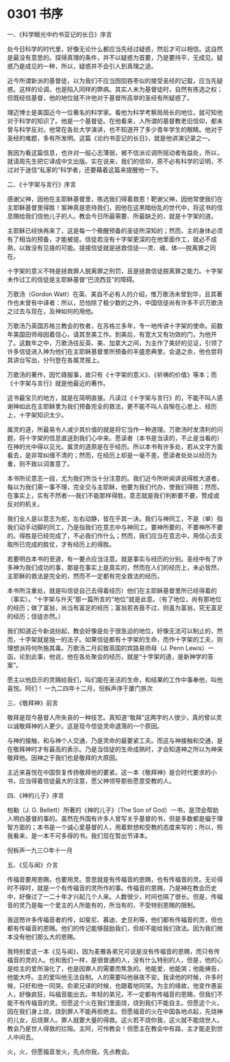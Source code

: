 # 0301 书序

一、《科学眼光中约书亚记的长日》序言

处今日科学的时代里，好像无论什么都应当先经过疑惑，然后才可以相信。这自然是最没有意思的。探得真理的条件，并不以疑惑为首要，乃是要持平，无成见。疑惑乃是成见的一种，所以，疑惑并不会引人到真理之途。

近今所谓新派的基督徒，以为我们不应当囫囵吞枣似的接受圣经的记载，应当先疑惑。这样的论调，也是陷入同样的弊病。其实人未为基督徒时，自然有拣选之权；但既经信基督，他的地位就不许他对于基督所高举的圣经有所疑惑了。

理迈博士是美国近今一位著名的科学家。看他为科学考察局局长的地位，就可知他对于科学的知识了。他是一个基督徒。在他看来，人所谓的基督教老旧信仰，都未曾与科学反对。他常在各处大学演讲，也不知道开了多少青年学生的眼睛。他对于圣经的难题，多有所发明。这篇《论约书亚记的长日》，就是他讲演记录之一。

我因为看这篇信息，也许对一般心志薄弱，被不信派论调所摇动者有益处，所以，就请周先生把它译成中文出版。实在说来，我们的信仰，原不必有科学的证明，不过对于迷信“私家的”科学者，还要藉着这篇来提醒他一下。

二、《十字架与言行》序言

感谢父神，因他在主耶稣基督里，拣选我们得着救恩！靶谢父神，因他常使我们在主耶稣基督里得胜！案神真是恩待我们，因他在这黑暗纷乱的世代中，将这书的信息赐给我们信他儿子的人。教会今日所最需要、所最缺乏的，就是十字架的道。

主耶稣已经快再来了，这是每一个儆醒预备的圣徒所深知的；然而，主的身体必须有了相当的预备，才能被提。信徒若没有十字架更深的在他里面作工，就必不成熟，以致没有见接的可能。提接信徒就是拯救信徒──灵、魂、体──脱离罪之同在。

十字架的意义不特是拯救罪人脱离罪之刑罚，且是拯救信徒脱离罪之能力。十字架未作过工的信徒是主耶稣基督“巴流西亚”的障碍。

万歌汤（Gordon Watt）在英、美自不必有人的介绍，惟万歌汤未曾到华，且其著作也未曾有中译者：所以，恐怕除了极少数的之外，中国信徒尚有许多不识万歌汤之过去与现在，及神如何的用他。

万歌汤乃英国苏格兰教会的牧者，在苏格兰多年，专一地传讲十字架的使命。前数年美国田师母因着信心，请其至美工作。到美后，有宽大又有功效的门，为他开了。这数年之中，万歌汤往反英、美、加拿大之间，为主作了美好的见证，引领了许多信徒进入神为他们在主耶稣基督里所预备的丰盛恩典里。会退之余，他也尝将其讲台写出，分刊登在各属灵报上。

万歌汤的著作，因忙碌服事，故只有《十字架的意义》、《祈祷的价值》等本；而《十字架与言行》就是他最近的著作。

这书最宝贝的地方，就是在简明直接。凡读过《十字架与言行》的，不能不叫人感谢神如此在主耶稣里为我们预备完全的救法，更不能不叫人自惭在心思上、经历上，十字架知识太少。

属灵的道，所最易令人减少其价值的就是将它当作一种道理。万歌汤时发清利的问题，将十字架的信息直送到我们心中来。愿读者（本书是当读的，不止是当看的）在神的光中得以见光。属灵的道原是在乎经历。所以本书有许多处，若从文字方面看去，是非常纠缠不清的；然而，在经历上却是一毫不差。愿读者处处以经历为重，则不致以词害意了。

本书所论意志一段，尤为我们所当十分注意的。我们近今所听闻讲说得胜大道者，每以为我们需一事不理，完全交与主耶稣，他要为我们代办，使我们得胜；然而，在事实上，实有不然者──我们不能那样得胜。意志就是我们判断要不要，赞成或反对的机关。

我们全人是以意志为舵，左右动静，皆在乎其一决。我们与神同工，不是（单）指我们动手动脚的同工，乃是指我们在意志中与神同工。要神所要的，不要神所不要的。得胜是已经完成了，不必我们作什么；然而，我们应当在意志中，用信心去支取所已完成的胜仗，才有经历上的得胜。

若要明白本书的至道，有一要点应当注意。就是事实与经历的分别。圣经中有了许多神为我们成功的事，那是在事实上是真实的，然而在人们的经历上，未必皆然，主耶稣的救法是完全的，然而不一定都有完全救法的经历。

本书所注重处，就是叫信徒自己去得着经历）他们在主耶稣基督里所已经得着的（事实）。“十字架与升天”那一篇所言的“地位”就是此意。（有了地位，尚有那地位的经历；做了富翁，尚当有富足的经历；富翁若吝啬不过，则虽为富翁，究无富足的经历；信徒亦然。）

我们知道近今新说纷起，教会好像是处于很急迫的地位，好像无法可以制止的，然而，十字架就是独一的法子。如果信徒都有十字架的生命，而作十字架的工夫，则理想派将何所施其毒。万歌汤二月前致英国的宾路易师母（J. Penn Lewis）一函，论到此事，他说，他在各处聚会的经历，就是“十字架的道，是新神学的答案”。

愿主以他启示的灵赐给我们，叫们能在圣洁的生命，和结果的工作中事奉他，叫他喜悦。阿们！
一九二四年十二月，倪柝声序于厦门旅次

三、《敬拜神》前言

敬拜是现今基督人所失丧的一种技艺。真知道“敬拜”这两字的人很少，真的曾以灵以诚敬拜神的人更少。这是现今信徒灵命退落的一个原因。

与神的接触，和与神个人交通，乃是灵命的最要紧工夫。而这与神接触和交通，是在敬拜神时才有最高的表示。乃是当信徒的生命成熟时，才会知道神之所以为神来敬拜他。因神之于我们也是敬拜的大原因。

主近来喜悦在中国恢复传扬敬拜他的要紧。这一本《敬拜神》是合时代要求的小书，应当得着信徒最大的注意，愿父神领导那些愿意受教的人。

四、《神的儿子》序言

柏勒（J. G. Bellett）所著的《神的儿子》（The Son of God）一书，是顶会帮助人明白基督的事的。虽然在外国有许多人曾写关乎基督的书，但是多数都是偏于理智方面的；本书是一个诚心爱基督的人，用着默想和受教的态度来写的；所以，照我看来，是一本不可多得的书。我们现在暂出节译本。

倪柝声一九三○年十一月

五、《见与闻》介言

传福音要用恩赐，也要用灵。意思就是有传福音的恩赐，也有传福音的灵。无论得时不得时，就是一个有传福音的灵所作的事。传福音的恩赐，乃是神在教会历史中，好像过了一二十年才兴起几个人来。人数很少，时间也隔了很长。但是，传福音的灵乃是每一个爱主的人所能有的，所当有的，不受特别恩赐的限制。

我逗笏许多传福音者的传，如斐尼、慕迪、史旦利等，他们都有传福音的灵，但也都有传福音的恩赐。他们的传记能够鼓励我们，但却不能给我们效法。因为我们根本没有他们那么大的恩赐。

我特别爱这一本《见与闻》，因为麦雅各弟兄可说是没有传福音的恩赐，而只有传福音的灵的人。也和我们一样，是很普通的人，没有什么特别的人，但是，他的心是给主的爱所溶化了，也是因罪人的需要而焦急的。他能爱，他能哭；他能祷告，他能大呼。主的爱叫他无法自制。人的需要叫他昼夜不安。我读他的时候，许多时候，只好和他一同哭。俞弟兄译的时候，也跟着地同哭。为主的缘故，他变作愚妄人，好像疯狂，叫福音能出去。年轻的弟兄，不一定都有传福音的恩赐，但我们不能不有传福音的灵。但愿这个火在我们里面烧，烧到我们不能自主。但愿这个火，因在我们身上烧，烧到罪人不能再拒绝主。但愿福音的火在中国各地点起，先烧神的儿女，后烧罪人。罪人就要大量的得救。这火若不烧你我，这火就不能烧世人。教会乃是世人得救的拦阻。主阿，可怜教会！但愿主在教会中有路，主才能走到世人中间去。

火，火，但愿福音发火，先点你我，先点教会。


